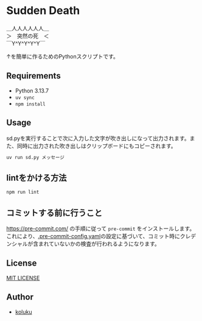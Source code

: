 # Sudden Death

＿人人人人人人＿  
＞　突然の死　＜  
￣Y^Y^Y^Y^Y￣

↑を簡単に作るためのPythonスクリプトです。

## Requirements

- Python 3.13.7
- `uv sync`
- `npm install`

## Usage

sd.pyを実行することで次に入力した文字が吹き出しになって出力されます。また、同時に出力された吹き出しはクリップボードにもコピーされます。

```sh
uv run sd.py メッセージ
```

## lintをかける方法

```sh
npm run lint
```

## コミットする前に行うこと

<https://pre-commit.com/> の手順に従って `pre-commit` をインストールします。  
これにより、[.pre-commit-config.yaml](.pre-commit-config.yaml)の設定に基づいて、コミット時にクレデンシャルが含まれていないかの検査が行われるようになります。

## License

[MIT LICENSE](LICENSE)

## Author

- [koluku](https://github.com/koluku)
